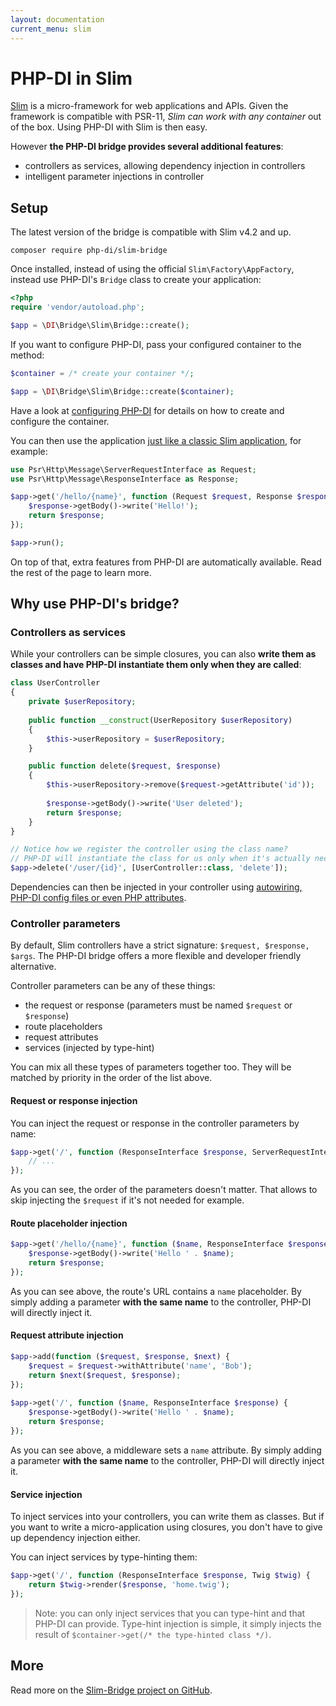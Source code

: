 ```yaml
---
layout: documentation
current_menu: slim
---
```


# PHP-DI in Slim

[Slim](http://www.slimframework.com/) is a micro-framework for web applications and APIs. Given the framework is compatible with PSR-11, *Slim can work with any container* out of the box. Using PHP-DI with Slim is then easy.

However **the PHP-DI bridge provides several additional features**:

- controllers as services, allowing dependency injection in controllers
- intelligent parameter injections in controller

## Setup

The latest version of the bridge is compatible with Slim v4.2 and up.

```
composer require php-di/slim-bridge
```

Once installed, instead of using the official `Slim\Factory\AppFactory`, instead use PHP-DI's `Bridge` class to create your application:

```php
<?php
require 'vendor/autoload.php';

$app = \DI\Bridge\Slim\Bridge::create();
```

If you want to configure PHP-DI, pass your configured container to the method:

```php
$container = /* create your container */;

$app = \DI\Bridge\Slim\Bridge::create($container);
```

Have a look at [configuring PHP-DI](../container-configuration.md) for details on how to create and configure the container.

You can then use the application [just like a classic Slim application](http://www.slimframework.com/), for example:

```php
use Psr\Http\Message\ServerRequestInterface as Request;
use Psr\Http\Message\ResponseInterface as Response;

$app->get('/hello/{name}', function (Request $request, Response $response) {
    $response->getBody()->write('Hello!');
    return $response;
});

$app->run();
```

On top of that, extra features from PHP-DI are automatically available. Read the rest of the page to learn more.

## Why use PHP-DI's bridge?

### Controllers as services

While your controllers can be simple closures, you can also **write them as classes and have PHP-DI instantiate them only when they are called**:

```php
class UserController
{
    private $userRepository;
    
    public function __construct(UserRepository $userRepository)
    {
        $this->userRepository = $userRepository;
    }

    public function delete($request, $response)
    {
        $this->userRepository->remove($request->getAttribute('id'));
        
        $response->getBody()->write('User deleted');
        return $response;
    }
}

// Notice how we register the controller using the class name?
// PHP-DI will instantiate the class for us only when it's actually necessary
$app->delete('/user/{id}', [UserController::class, 'delete']);
```

Dependencies can then be injected in your controller using [autowiring, PHP-DI config files or even PHP attributes](../definition.md).

### Controller parameters

By default, Slim controllers have a strict signature: `$request, $response, $args`. The PHP-DI bridge offers a more flexible and developer friendly alternative.

Controller parameters can be any of these things:

- the request or response (parameters must be named `$request` or `$response`)
- route placeholders
- request attributes
- services (injected by type-hint)

You can mix all these types of parameters together too. They will be matched by priority in the order of the list above.

#### Request or response injection

You can inject the request or response in the controller parameters by name:

```php
$app->get('/', function (ResponseInterface $response, ServerRequestInterface $request) {
    // ...
});
```

As you can see, the order of the parameters doesn't matter. That allows to skip injecting the `$request` if it's not needed for example.

#### Route placeholder injection

```php
$app->get('/hello/{name}', function ($name, ResponseInterface $response) {
    $response->getBody()->write('Hello ' . $name);
    return $response;
});
```

As you can see above, the route's URL contains a `name` placeholder. By simply adding a parameter **with the same name** to the controller, PHP-DI will directly inject it.

#### Request attribute injection
 
```php
$app->add(function ($request, $response, $next) {
    $request = $request->withAttribute('name', 'Bob');
    return $next($request, $response);
});
 
$app->get('/', function ($name, ResponseInterface $response) {
    $response->getBody()->write('Hello ' . $name);
    return $response;
});
```
 
As you can see above, a middleware sets a `name` attribute. By simply adding a parameter **with the same name** to the controller, PHP-DI will directly inject it.

#### Service injection

To inject services into your controllers, you can write them as classes. But if you want to write a micro-application using closures, you don't have to give up dependency injection either.

You can inject services by type-hinting them:

```php
$app->get('/', function (ResponseInterface $response, Twig $twig) {
    return $twig->render($response, 'home.twig');
});
```

> Note: you can only inject services that you can type-hint and that PHP-DI can provide. Type-hint injection is simple, it simply injects the result of `$container->get(/* the type-hinted class */)`.

## More

Read more on the [Slim-Bridge project on GitHub](https://github.com/PHP-DI/Slim-Bridge).
